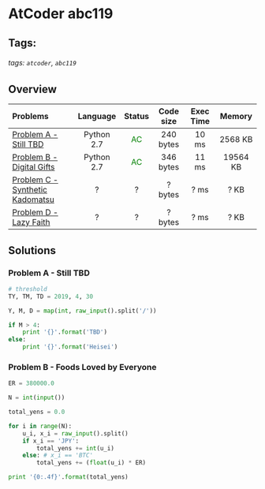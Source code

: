 # AtCoder abc119

## Tags:
###### tags: `atcoder`, `abc119`

## Overview
| Problems | Language  | Status | Code size | Exec Time | Memory |  
| :-------- | :--------: | :--------: | :--------: | :--------: | :--------: |
| [Problem A - Still TBD](https://atcoder.jp/contests/abc119/tasks/abc119_a) | Python 2.7 | <span style="color:green">AC</span> |  240 bytes |  10 ms |  2568 KB |
| [Problem B - Digital Gifts](https://atcoder.jp/contests/abc119/tasks/abc119_b) | Python 2.7 | <span style="color:green">AC</span> |  346 bytes |  11 ms |  19564 KB |
| [Problem C - Synthetic Kadomatsu](https://atcoder.jp/contests/abc119/tasks/abc119_c) | ? | ? |  ? bytes |  ? ms |  ? KB |
| [Problem D - Lazy Faith](https://atcoder.jp/contests/abc119/tasks/abc119_d) | ? | ? |  ? bytes |  ? ms |  ? KB |


## Solutions
### Problem A - Still TBD
```python
# threshold
TY, TM, TD = 2019, 4, 30

Y, M, D = map(int, raw_input().split('/'))

if M > 4:
    print '{}'.format('TBD')
else:
    print '{}'.format('Heisei')
```

### Problem B - Foods Loved by Everyone 
```python
ER = 380000.0

N = int(input())

total_yens = 0.0

for i in range(N):
    u_i, x_i = raw_input().split()
    if x_i == 'JPY':
        total_yens += int(u_i)
    else: # x_i == 'BTC'
        total_yens += (float(u_i) * ER)

print '{0:.4f}'.format(total_yens)
```
